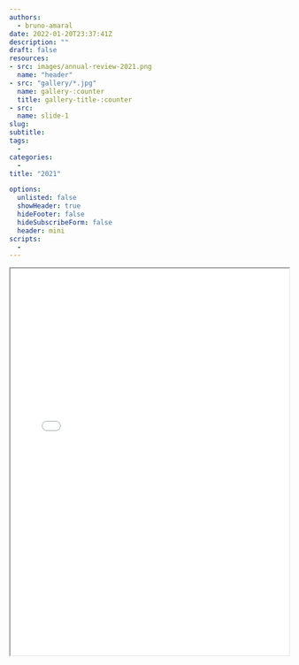 ```yaml
---
authors:
  - bruno-amaral
date: 2022-01-20T23:37:41Z
description: ""
draft: false
resources: 
- src: images/annual-review-2021.png
  name: "header"
- src: "gallery/*.jpg"
  name: gallery-:counter
  title: gallery-title-:counter
- src:
  name: slide-1
slug:
subtitle: 
tags: 
  - 
categories: 
  - 
title: "2021"

options:
  unlisted: false
  showHeader: true
  hideFooter: false
  hideSubscribeForm: false
  header: mini
scripts:
  -
---
```


<iframe src="./Gregory_MS_Annual_Review_2021.pdf" width="100%" height="700px">
</iframe>